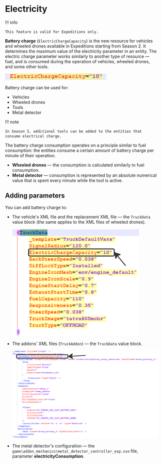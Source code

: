# Electricity

!!! info

    This feature is valid for Expeditions only.

**Battery charge** (`ElectricChargeCapacity`) is the new resource for vehicles and wheeled drones available in Expeditions starting from Season 2. It determines the maximum value of the electricity parameter in an entity. The electric charge parameter works similarly to another type of resource — fuel, and is consumed during the operation of vehicles, wheeled drones, and some other tools.

![addons root bone](./media/electricity_img_1.png)

Battery charge can be used for:

- Vehicles
- Wheeled drones
- Tools
- Metal detector

!!! note

    In Season 3, additional tools can be added to the entities that consume electrical charge.

The battery charge consumption operates on a principle similar to fuel consumption: the entities consume a certain amount of battery charge per minute of their operation.

- **Wheeled drones** — the consumption is calculated similarly to fuel consumption.
- **Metal detector** — consumption is represented by an absolute numerical value that is spent every minute while the tool is active.

## Adding parameters

You can add battery charge to:

- The vehicle's XML file and the replacement XML file — the `TruckData` value block (the same applies to the XML files of wheeled drones).

    ![addons root bone](./media/electricity_img_2.png)

- The addons' XML files (`TruckAddon`) — the `TruckData` value block.

    ![addons root bone](./media/electricity_img_3.png)

- The metal detector's configuration — the `game\addon_mechanics\metal_detector_controller_exp.sso` file, parameter **electricityConsumption**.